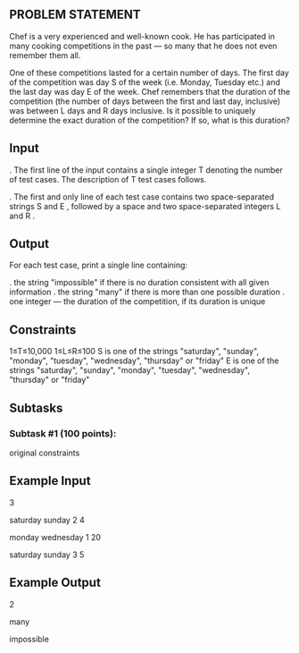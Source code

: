 ## PROBLEM STATEMENT 
Chef is a very experienced and well-known cook. He has participated in many cooking competitions
in the past — so many that he does not even remember them all.

One of these competitions lasted for a certain number of days. The first day of the competition was day S
of the week (i.e. Monday, Tuesday etc.) and the last day was day E
of the week. Chef remembers that the duration of the competition (the number of days between the first
and last day, inclusive) was between L days and R  days inclusive. Is it possible to uniquely determine 
the exact duration of the competition? If so, what is this duration?

## Input
. The first line of the input contains a single integer T denoting the number of test cases. The description 
of T test cases follows. 

. The first and only line of each test case contains two space-separated strings S and E , followed by a space 
and two space-separated integers L  and R .

## Output
For each test case, print a single line containing:

. the string "impossible" if there is no duration consistent with all given information
. the string "many" if there is more than one possible duration
. one integer — the duration of the competition, if its duration is unique

## Constraints
1≤T≤10,000
1≤L≤R≤100
S is one of the strings "saturday", "sunday", "monday", "tuesday", "wednesday", "thursday" or "friday"
E is one of the strings "saturday", "sunday", "monday", "tuesday", "wednesday", "thursday" or "friday"

## Subtasks
### Subtask #1 (100 points): 
original constraints

## Example Input
3

saturday sunday 2 4

monday wednesday 1 20

saturday sunday 3 5

## Example Output
2

many

impossible
